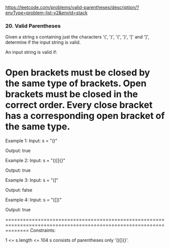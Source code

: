 https://leetcode.com/problems/valid-parentheses/description/?envType=problem-list-v2&envId=stack

### 20. Valid Parentheses

Given a string s containing just the characters '(', ')', '{', '}', '[' and ']', determine if the input string is valid.

An input string is valid if:

Open brackets must be closed by the same type of brackets.
Open brackets must be closed in the correct order.
Every close bracket has a corresponding open bracket of the same type.
====================================================================================================================

Example 1:
Input: s = "()"

Output: true

Example 2:
Input: s = "()[]{}"

Output: true

Example 3:
Input: s = "(]"

Output: false

Example 4:
Input: s = "([])"

Output: true

====================================================================================================================
Constraints:

1 <= s.length <= 104
s consists of parentheses only '()[]{}'.
